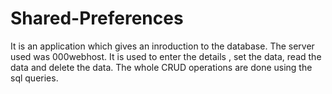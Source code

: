 # Shared-Preferences
It is an application which gives an inroduction to the database.
The server used was 000webhost.
It is used to enter the details , set the data, read the data and delete the data.
The whole CRUD operations are done using the sql queries.
